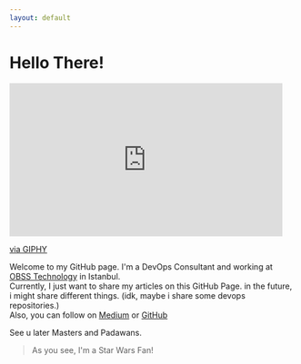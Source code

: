 ```yaml
---
layout: default
---
```



# Hello There!

<iframe src="https://giphy.com/embed/8JTFsZmnTR1Rs1JFVP" width="480" height="270" frameBorder="0" class="giphy-embed" allowFullScreen></iframe><p><a href="https://giphy.com/gifs/8JTFsZmnTR1Rs1JFVP">via GIPHY</a></p>

Welcome to my GitHub page. I'm a DevOps Consultant and working at [OBSS Technology](www.obss.com.tr) in Istanbul.</br>
Currently, I just want to share my articles on this GitHub Page. in the future, i might share different things. (idk, maybe i share some devops repositories.)</br>
Also, you can follow on [Medium](https://yagizkucukkambak.medium.com/) or [GitHub](https://github.com/yagizkambak)</br>

See u later Masters and Padawans.

> As you see, I'm a Star Wars Fan! 
